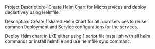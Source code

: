 Project Description:- Create Helm Chart for Microservices and deploy declartively using Helmfile.

Description: Create 1 shared Helm Chart for all microservices,to reuse common Deployment and Service configurations for the services.

Deploy Helm chart in LKE either using 1 script file install.sh with all helm commands or install helmfile and use helmfile sync command.

